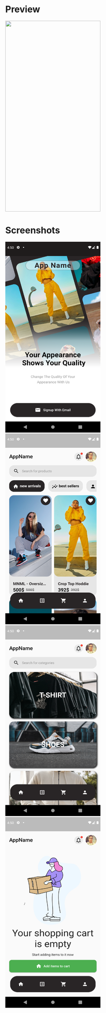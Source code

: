 # Preview

<img width="300" height="600" src="./screenshots/preview.gif">

# Screenshots

<div class="image-block">
<img width="300" height="600" src="./screenshots/1.png">
<img width="300" height="600" src="./screenshots/2.png">

<img width="300" height="600" src="./screenshots/3.png">
<img width="300" height="600" src="./screenshots/4.png">

</div>
